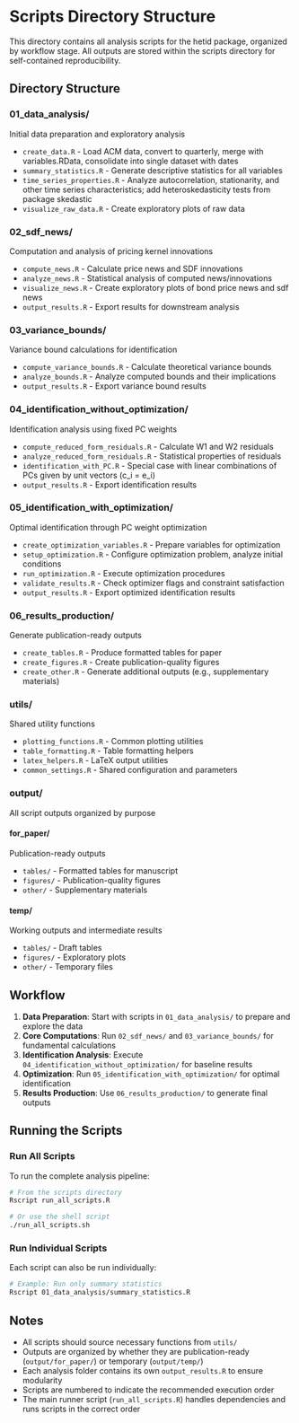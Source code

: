 # Scripts Directory Structure

This directory contains all analysis scripts for the hetid package, organized by workflow stage. All outputs are stored within the scripts directory for self-contained reproducibility.

## Directory Structure

### 01_data_analysis/
Initial data preparation and exploratory analysis
- `create_data.R` - Load ACM data, convert to quarterly, merge with variables.RData, consolidate into single dataset with dates
- `summary_statistics.R` - Generate descriptive statistics for all variables
- `time_series_properties.R` - Analyze autocorrelation, stationarity, and other time series characteristics; add heteroskedasticity tests from package skedastic
- `visualize_raw_data.R` - Create exploratory plots of raw data

### 02_sdf_news/
Computation and analysis of pricing kernel innovations
- `compute_news.R` - Calculate price news and SDF innovations
- `analyze_news.R` - Statistical analysis of computed news/innovations
- `visualize_news.R` - Create exploratory plots of bond price news and sdf news
- `output_results.R` - Export results for downstream analysis

### 03_variance_bounds/
Variance bound calculations for identification
- `compute_variance_bounds.R` - Calculate theoretical variance bounds
- `analyze_bounds.R` - Analyze computed bounds and their implications
- `output_results.R` - Export variance bound results

### 04_identification_without_optimization/
Identification analysis using fixed PC weights
- `compute_reduced_form_residuals.R` - Calculate W1 and W2 residuals
- `analyze_reduced_form_residuals.R` - Statistical properties of residuals
- `identification_with_PC.R` - Special case with linear combinations of PCs given by unit vectors (c_i = e_i)
- `output_results.R` - Export identification results

### 05_identification_with_optimization/
Optimal identification through PC weight optimization
- `create_optimization_variables.R` - Prepare variables for optimization
- `setup_optimization.R` - Configure optimization problem, analyze initial conditions
- `run_optimization.R` - Execute optimization procedures
- `validate_results.R` - Check optimizer flags and constraint satisfaction
- `output_results.R` - Export optimized identification results

### 06_results_production/
Generate publication-ready outputs
- `create_tables.R` - Produce formatted tables for paper
- `create_figures.R` - Create publication-quality figures
- `create_other.R` - Generate additional outputs (e.g., supplementary materials)

### utils/
Shared utility functions
- `plotting_functions.R` - Common plotting utilities
- `table_formatting.R` - Table formatting helpers
- `latex_helpers.R` - LaTeX output utilities
- `common_settings.R` - Shared configuration and parameters

### output/
All script outputs organized by purpose

#### for_paper/
Publication-ready outputs
- `tables/` - Formatted tables for manuscript
- `figures/` - Publication-quality figures
- `other/` - Supplementary materials

#### temp/
Working outputs and intermediate results
- `tables/` - Draft tables
- `figures/` - Exploratory plots
- `other/` - Temporary files

## Workflow

1. **Data Preparation**: Start with scripts in `01_data_analysis/` to prepare and explore the data
2. **Core Computations**: Run `02_sdf_news/` and `03_variance_bounds/` for fundamental calculations
3. **Identification Analysis**: Execute `04_identification_without_optimization/` for baseline results
4. **Optimization**: Run `05_identification_with_optimization/` for optimal identification
5. **Results Production**: Use `06_results_production/` to generate final outputs

## Running the Scripts

### Run All Scripts

To run the complete analysis pipeline:

```bash
# From the scripts directory
Rscript run_all_scripts.R

# Or use the shell script
./run_all_scripts.sh
```

### Run Individual Scripts

Each script can also be run individually:

```bash
# Example: Run only summary statistics
Rscript 01_data_analysis/summary_statistics.R
```

## Notes

- All scripts should source necessary functions from `utils/`
- Outputs are organized by whether they are publication-ready (`output/for_paper/`) or temporary (`output/temp/`)
- Each analysis folder contains its own `output_results.R` to ensure modularity
- Scripts are numbered to indicate the recommended execution order
- The main runner script (`run_all_scripts.R`) handles dependencies and runs scripts in the correct order
